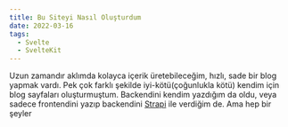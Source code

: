 ```yaml
---
title: Bu Siteyi Nasıl Oluşturdum
date: 2022-03-16
tags:
  - Svelte
  - SvelteKit
---
```

  
Uzun zamandır aklımda kolayca içerik üretebileceğim, hızlı, 
sade bir blog yapmak vardı. Pek çok farklı şekilde iyi-kötü(çoğunlukla kötü)
kendim için blog sayfaları oluşturmuştum. Backendini kendim yazdığım da oldu,
veya sadece frontendini yazıp backendini [Strapi]() ile verdiğim de. Ama hep
bir şeyler 
